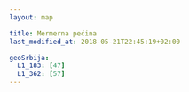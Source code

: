 ```yaml
---
layout: map

title: Mermerna pećina
last_modified_at: 2018-05-21T22:45:19+02:00

geoSrbija:
  L1_183: [47]
  L1_362: [57]
---
```

